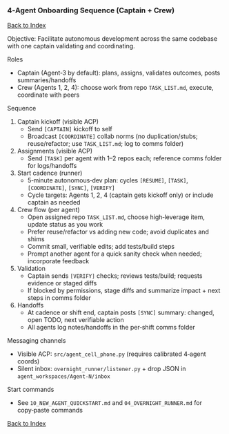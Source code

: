 ### 4‑Agent Onboarding Sequence (Captain + Crew)

[Back to Index](00_INDEX.md)

Objective: Facilitate autonomous development across the same codebase with one captain validating and coordinating.

Roles
- Captain (Agent‑3 by default): plans, assigns, validates outcomes, posts summaries/handoffs
- Crew (Agents 1, 2, 4): choose work from repo `TASK_LIST.md`, execute, coordinate with peers

Sequence
1) Captain kickoff (visible ACP)
   - Send `[CAPTAIN]` kickoff to self
   - Broadcast `[COORDINATE]` collab norms (no duplication/stubs; reuse/refactor; use `TASK_LIST.md`; log to comms folder)
2) Assignments (visible ACP)
   - Send `[TASK]` per agent with 1–2 repos each; reference comms folder for logs/handoffs
3) Start cadence (runner)
   - 5‑minute autonomous‑dev plan: cycles `[RESUME]`, `[TASK]`, `[COORDINATE]`, `[SYNC]`, `[VERIFY]`
   - Cycle targets: Agents 1, 2, 4 (captain gets kickoff only) or include captain as needed
4) Crew flow (per agent)
   - Open assigned repo `TASK_LIST.md`, choose high‑leverage item, update status as you work
   - Prefer reuse/refactor vs adding new code; avoid duplicates and shims
   - Commit small, verifiable edits; add tests/build steps
   - Prompt another agent for a quick sanity check when needed; incorporate feedback
5) Validation
   - Captain sends `[VERIFY]` checks; reviews tests/build; requests evidence or staged diffs
   - If blocked by permissions, stage diffs and summarize impact + next steps in comms folder
6) Handoffs
   - At cadence or shift end, captain posts `[SYNC]` summary: changed, open TODO, next verifiable action
   - All agents log notes/handoffs in the per‑shift comms folder

Messaging channels
- Visible ACP: `src/agent_cell_phone.py` (requires calibrated 4‑agent coords)
- Silent inbox: `overnight_runner/listener.py` + drop JSON in `agent_workspaces/Agent-N/inbox`

Start commands
- See `10_NEW_AGENT_QUICKSTART.md` and `04_OVERNIGHT_RUNNER.md` for copy‑paste commands



[Back to Index](00_INDEX.md)






